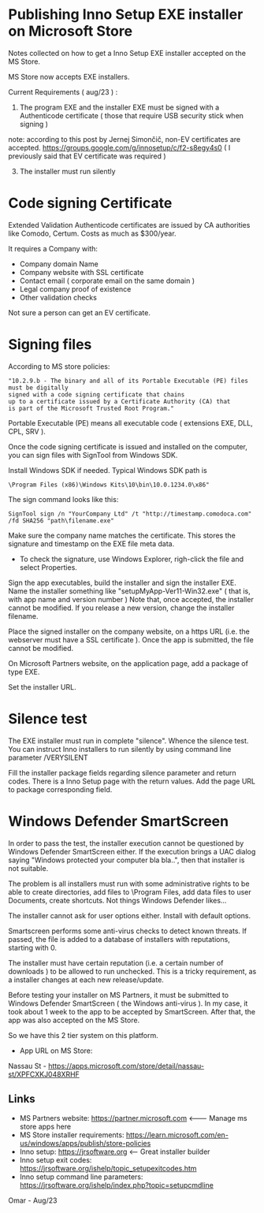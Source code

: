# Publishing Inno Setup EXE installer on Microsoft Store

Notes collected on how to get a Inno Setup EXE installer accepted on the MS Store.

MS Store now accepts EXE installers.

Current Requirements ( aug/23 ) :

1) The program EXE and the installer EXE must be signed with a 
Authenticode certificate ( those that require USB security stick when signing )

note: according to this post by Jernej Simončič, non-EV certificates are accepted.
https://groups.google.com/g/innosetup/c/f2-s8egy4s0
( I previously said that EV certificate was required )

3) The installer must run silently

# Code signing Certificate 

Extended Validation Authenticode certificates are issued by CA authorities
like Comodo, Certum. Costs as much as $300/year.

It requires a Company with:

* Company domain Name
* Company website with SSL certificate
* Contact email ( corporate email on the same domain )
* Legal company proof of existence
* Other validation checks

Not sure a person can get an EV certificate.

# Signing files

According to MS store policies:

    "10.2.9.b - The binary and all of its Portable Executable (PE) files must be digitally 
    signed with a code signing certificate that chains 
    up to a certificate issued by a Certificate Authority (CA) that 
    is part of the Microsoft Trusted Root Program."

Portable Executable (PE) means all executable code ( extensions EXE, DLL, CPL, SRV ).

Once the code signing certificate is issued and installed on the computer, 
you can sign files with SignTool from Windows SDK. 

Install Windows SDK if needed. Typical Windows SDK path is 

    \Program Files (x86)\Windows Kits\10\bin\10.0.1234.0\x86"              

The sign command looks like this:

    SignTool sign /n "YourCompany Ltd" /t "http://timestamp.comodoca.com" /fd SHA256 "path\filename.exe"

Make sure the company name matches the certificate.
This stores the signature and timestamp on the EXE file meta data.

* To check the signature, use Windows Explorer, righ-click the file and select Properties.

Sign the app executables, build the installer and sign the installer EXE.
Name the installer something like "setupMyApp-Ver11-Win32.exe" ( that is, with app name and version number )
Note that, once accepted, the installer cannot be modified. If you release a new version,
change the installer filename.

Place the signed installer on the company website, on a https URL (i.e. the webserver must have a SSL certificate ).
Once the app is submitted, the file cannot be modified.

On Microsoft Partners website, on the application page, add a package of type EXE.

Set the installer URL.

# Silence test

The EXE installer  must run in complete "silence". Whence the silence test.
You can instruct Inno installers to run silently by using command line  
parameter /VERYSILENT

Fill the installer package fields regarding silence parameter
and return codes. There is a Inno Setup page with the return values.
Add the page URL to package corresponding field.

# Windows Defender SmartScreen

In order to pass the test, the installer execution cannot be questioned 
by Windows Defender SmartScreen either. If the execution brings a UAC
dialog saying "Windows protected your computer bla bla..", then that
installer is not suitable.

The problem is all installers must run with some administrative rights
to be able to create directories, add files to \Program Files\,
add data files to user Documents, create shortcuts. 
Not things Windows Defender likes...

The installer cannot ask for user options either. Install with default options.

Smartscreen performs some anti-virus checks to detect known threats. 
If passed, the file is added to a database of installers with reputations,
starting with 0.

The installer must have certain reputation (i.e. a certain number of downloads ) 
to be allowed to run unchecked. This is a tricky requirement, as a 
installer changes at each new release/update. 

Before testing your installer on MS Partners, it must be submitted to
Windows Defender SmartScreen ( the Windows anti-virus ). 
In my case, it took about 1 week to the app to be accepted by SmartScreen.
After that, the app was also accepted on the MS Store.

So we have this 2 tier system on this platform.

* App URL on MS Store:

Nassau St - https://apps.microsoft.com/store/detail/nassau-st/XPFCXKJ048XRHF

## Links

* MS Partners website:  https://partner.microsoft.com    <--- Manage ms store apps here
* MS Store installer requirements: https://learn.microsoft.com/en-us/windows/apps/publish/store-policies
* Inno setup: https://jrsoftware.org  <-- Great installer builder
* Inno setup exit codes: https://jrsoftware.org/ishelp/topic_setupexitcodes.htm
* Inno setup command line parameters: https://jrsoftware.org/ishelp/index.php?topic=setupcmdline
  

Omar - Aug/23




